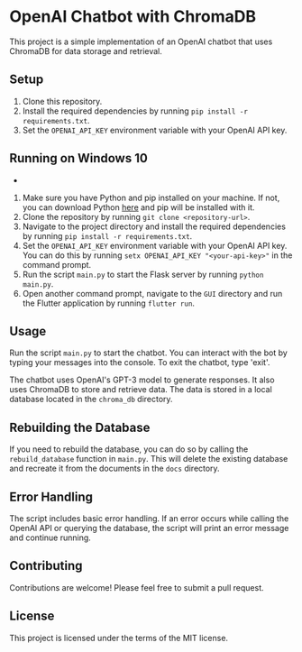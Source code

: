 # OpenAI Chatbot with ChromaDB

This project is a simple implementation of an OpenAI chatbot that uses ChromaDB for data storage and retrieval.

## Setup

1. Clone this repository.
2. Install the required dependencies by running `pip install -r requirements.txt`.
3. Set the `OPENAI_API_KEY` environment variable with your OpenAI API key.

## Running on Windows 10
+
1. Make sure you have Python and pip installed on your machine. If not, you can download Python [here](https://www.python.org/downloads/) and pip will be installed with it.
2. Clone the repository by running `git clone <repository-url>`.
3. Navigate to the project directory and install the required dependencies by running `pip install -r requirements.txt`.
4. Set the `OPENAI_API_KEY` environment variable with your OpenAI API key. You can do this by running `setx OPENAI_API_KEY "<your-api-key>"` in the command prompt.
5. Run the script `main.py` to start the Flask server by running `python main.py`.
6. Open another command prompt, navigate to the `GUI` directory and run the Flutter application by running `flutter run`.

## Usage

Run the script `main.py` to start the chatbot. You can interact with the bot by typing your messages into the console. To exit the chatbot, type 'exit'.

The chatbot uses OpenAI's GPT-3 model to generate responses. It also uses ChromaDB to store and retrieve data. The data is stored in a local database located in the `chroma_db` directory.

## Rebuilding the Database

If you need to rebuild the database, you can do so by calling the `rebuild_database` function in `main.py`. This will delete the existing database and recreate it from the documents in the `docs` directory.

## Error Handling

The script includes basic error handling. If an error occurs while calling the OpenAI API or querying the database, the script will print an error message and continue running.

## Contributing

Contributions are welcome! Please feel free to submit a pull request.

## License

This project is licensed under the terms of the MIT license.
